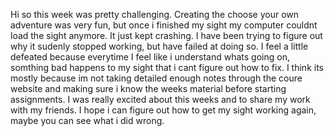Hi so this week was pretty challenging. Creating the choose your own adventure was very fun, but once i finished my sight my computer couldnt load the sight anymore. It just kept crashing. I have been trying to figure out why it sudenly stopped working, but have failed at doing so. I feel a little defeated because everytime I feel like i understand whats going on, somthing bad happens to my sight that i cant figure out how to fix. I think its mostly because im not taking detailed enough notes through the coure website and making sure i know the weeks material before starting assignments. I was really excited about this weeks and to share my work with my friends. I hope i can figure out how to get my sight working again, maybe you can see what i did wrong. 